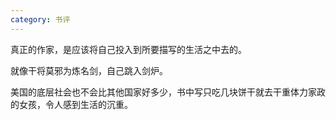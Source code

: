 ```yaml
---
category: 书评
---
```


真正的作家，是应该将自己投入到所要描写的生活之中去的。

就像干将莫邪为炼名剑，自己跳入剑炉。

美国的底层社会也不会比其他国家好多少，书中写只吃几块饼干就去干重体力家政的女孩，令人感到生活的沉重。
